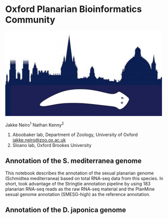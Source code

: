 # Oxford Planarian Bioinformatics Community

<img src="https://github.com/jakke-neiro/oxplatys/blob/master/oxfordplanarianlogo.png" width="500">

Jakke Neiro$^1$
Nathan Kenny$^2$

1. Aboobaker lab, Department of Zoology, University of Oxford jakke.neiro@zoo.ox.ac.uk
2. Sloano lab, Oxford Brookes University

## Annotation of the S. mediterranea genome
This notebook describes the annotation of the sexual planarian genome (Schmidtea mediterranea) based on total RNA-seq data from this species. In short, took advantage of the Stringtie annotation pipeline by using 183 planarian RNA-seq reads as the raw RNA-seq material and the PlanMine sexual genome annotation (SMESG-high) as the reference annotation.

## Annotation of the D. japonica genome
